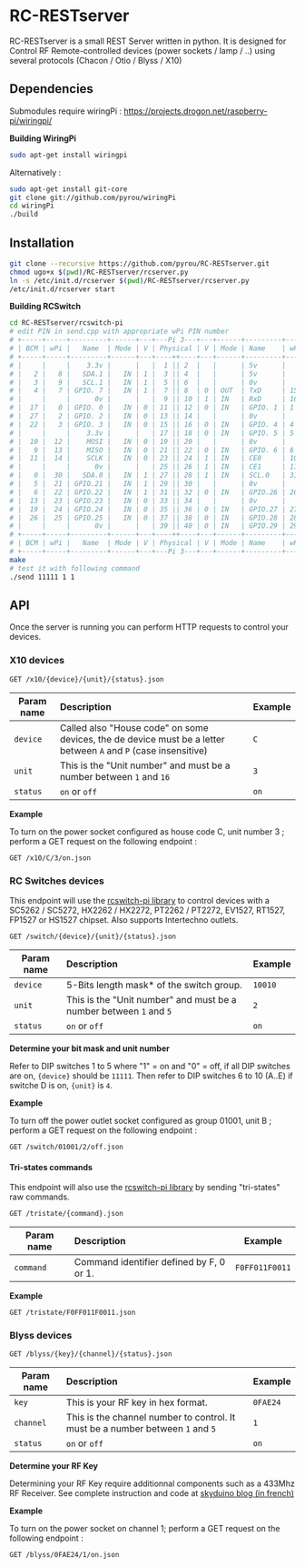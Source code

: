 RC-RESTserver
=============

RC-RESTserver is a small REST Server written in python. It is designed for Control RF Remote-controlled devices (power sockets / lamp / ..) using several protocols (Chacon / Otio / Blyss / X10)

## Dependencies

Submodules require wiringPi : https://projects.drogon.net/raspberry-pi/wiringpi/

**Building WiringPi**

```bash
sudo apt-get install wiringpi
```
Alternatively :

```bash
sudo apt-get install git-core
git clone git://github.com/pyrou/wiringPi
cd wiringPi
./build
```

## Installation 

```bash
git clone --recursive https://github.com/pyrou/RC-RESTserver.git
chmod ugo+x $(pwd)/RC-RESTserver/rcserver.py
ln -s /etc/init.d/rcserver $(pwd)/RC-RESTserver/rcserver.py
/etc/init.d/rcserver start
```

**Building RCSwitch**

```bash
cd RC-RESTserver/rcswitch-pi
# edit PIN in send.cpp with appropriate wPi PIN number
# +-----+-----+---------+------+---+---Pi 3---+---+------+---------+-----+-----+
# | BCM | wPi |   Name  | Mode | V | Physical | V | Mode | Name    | wPi | BCM |
# +-----+-----+---------+------+---+----++----+---+------+---------+-----+-----+
# |     |     |    3.3v |      |   |  1 || 2  |   |      | 5v      |     |     |
# |   2 |   8 |   SDA.1 |   IN | 1 |  3 || 4  |   |      | 5v      |     |     |
# |   3 |   9 |   SCL.1 |   IN | 1 |  5 || 6  |   |      | 0v      |     |     |
# |   4 |   7 | GPIO. 7 |   IN | 1 |  7 || 8  | 0 | OUT  | TxD     | 15  | 14  |
# |     |     |      0v |      |   |  9 || 10 | 1 | IN   | RxD     | 16  | 15  |
# |  17 |   0 | GPIO. 0 |   IN | 0 | 11 || 12 | 0 | IN   | GPIO. 1 | 1   | 18  |
# |  27 |   2 | GPIO. 2 |   IN | 0 | 13 || 14 |   |      | 0v      |     |     |
# |  22 |   3 | GPIO. 3 |   IN | 0 | 15 || 16 | 0 | IN   | GPIO. 4 | 4   | 23  |
# |     |     |    3.3v |      |   | 17 || 18 | 0 | IN   | GPIO. 5 | 5   | 24  |
# |  10 |  12 |    MOSI |   IN | 0 | 19 || 20 |   |      | 0v      |     |     |
# |   9 |  13 |    MISO |   IN | 0 | 21 || 22 | 0 | IN   | GPIO. 6 | 6   | 25  |
# |  11 |  14 |    SCLK |   IN | 0 | 23 || 24 | 1 | IN   | CE0     | 10  | 8   |
# |     |     |      0v |      |   | 25 || 26 | 1 | IN   | CE1     | 11  | 7   |
# |   0 |  30 |   SDA.0 |   IN | 1 | 27 || 28 | 1 | IN   | SCL.0   | 31  | 1   |
# |   5 |  21 | GPIO.21 |   IN | 1 | 29 || 30 |   |      | 0v      |     |     |
# |   6 |  22 | GPIO.22 |   IN | 1 | 31 || 32 | 0 | IN   | GPIO.26 | 26  | 12  |
# |  13 |  23 | GPIO.23 |   IN | 0 | 33 || 34 |   |      | 0v      |     |     |
# |  19 |  24 | GPIO.24 |   IN | 0 | 35 || 36 | 0 | IN   | GPIO.27 | 27  | 16  |
# |  26 |  25 | GPIO.25 |   IN | 0 | 37 || 38 | 0 | IN   | GPIO.28 | 28  | 20  |
# |     |     |      0v |      |   | 39 || 40 | 0 | IN   | GPIO.29 | 29  | 21  |
# +-----+-----+---------+------+---+----++----+---+------+---------+-----+-----+
# | BCM | wPi |   Name  | Mode | V | Physical | V | Mode | Name    | wPi | BCM |
# +-----+-----+---------+------+---+---Pi 3---+---+------+---------+-----+-----+
make
# test it with following command
./send 11111 1 1
```

## API

Once the server is running you can perform HTTP requests to control your devices.

### X10 devices

```
GET /x10/{device}/{unit}/{status}.json
```

| Param name | Description | Example |
| --- | :--- | --- |
| `device` | Called also "House code" on some devices, the de device must be a letter between `A` and `P` (case insensitive) | `C` |
| `unit` | This is the "Unit number" and must be a number between `1` and `16` | `3` |
| `status` | `on` or `off` | `on` |

**Example**

To turn on the power socket configured as house code C, unit number 3 ; perform a GET request on the following endpoint :

```
GET /x10/C/3/on.json 
```


### RC Switches devices

This endpoint will use the [rcswitch-pi library](https://github.com/r10r/rcswitch-pi) to control devices with a SC5262 / SC5272, HX2262 / HX2272, PT2262 / PT2272, EV1527, RT1527, FP1527 or HS1527 chipset. Also supports Intertechno outlets.

```
GET /switch/{device}/{unit}/{status}.json
```

| Param name | Description | Example |
| --- | :--- | --- |
| `device` | 5-Bits length mask* of the switch group. |  `10010` |
| `unit` | This is the "Unit number" and must be a number between `1` and `5` | `2` |
| `status` | `on` or `off` | `on` |

**Determine your bit mask and unit number**

Refer to DIP switches 1 to 5 where "1" = on and "0" = off, if all DIP switches are on, `{device}` should be `11111`. Then refer to DIP switches 6 to 10 (A..E) if switche D is on, `{unit}` is `4`.

**Example**

To turn off the power outlet socket configured as group 01001, unit B ; perform a GET request on the following endpoint :

```
GET /switch/01001/2/off.json 
```

#### Tri-states commands

This endpoint will also use the [rcswitch-pi library](https://github.com/r10r/rcswitch-pi) by sending "tri-states" raw commands.

```
GET /tristate/{command}.json
```

| Param name | Description | Example |
| --- | :--- | --- |
| `command` | Command identifier defined by F, 0 or 1. |  `F0FF011F0011` |

**Example**

```
GET /tristate/F0FF011F0011.json 
```

### Blyss devices

```
GET /blyss/{key}/{channel}/{status}.json
```

| Param name | Description | Example |
| --- | :--- | --- |
| `key` | This is your RF key in hex format. | `0FAE24` |
| `channel` | This is the channel number to control. It must be a number between `1` and `5` | `1` |
| `status` | `on` or `off` | `on` |

**Determine your RF Key**

Determining your RF Key require additionnal components such as a 433Mhz RF Receiver. See complete instruction and code at [skyduino blog (in french)](https://skyduino.wordpress.com/2012/07/19/hack-partie-2-reverse-engineering-des-interrupteurs-domotique-blyss/)

**Example**

To turn on the power socket on channel 1; perform a GET request on the following endpoint :

```
GET /blyss/0FAE24/1/on.json 
```
